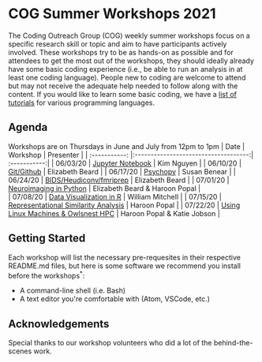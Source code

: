 # COG Summer Workshops 2021
The Coding Outreach Group (COG) weekly summer workshops focus on a specific research skill or topic and aim to have participants actively involved. These workshops try to be as hands-on as possible and for attendees to get the most out of the workshops, they should ideally already have some basic coding experience (i.e., be able to run an analysis in at least one coding language). People new to coding are welcome to attend but may not receive the adequate help needed to follow along with the content. If you would like to learn some basic coding, we have a [list of tutorials](https://github.com/TU-Coding-Outreach-Group/Tutorials/blob/master/index.md) for various programming languages.

## Agenda
Workshops are on Thursdays in June and July from 12pm to 1pm
| Date        | Workshop                             | Presenter  |
| :-----------: |:------------------------------------:| :-----------:|
| 06/03/20    | [Jupyter Notebook](https://github.com/TU-Coding-Outreach-Group/cog_summer_workshops_2020/tree/master/jupyter-notebook)                       | Kim Nguyen |
| 06/10/20    | [Git/Github](https://github.com/TU-Coding-Outreach-Group/cog_summer_workshops_2020/tree/master/git-github)                             | Elizabeth Beard |
| 06/17/20    | [Psychopy](https://github.com/TU-Coding-Outreach-Group/cog_summer_workshops_2020/tree/master/open-access-datasets)      | Susan Benear |
| 06/24/20    | [BIDS/Heudiconv/fmriprep](https://github.com/TU-Coding-Outreach-Group/cog_summer_workshops_2020/tree/master/plotting-data-in-r)                     | Elizabeth Beard |
| 07/01/20    | [Neuroimaging in Python]() | Elizabeth Beard & Haroon Popal |                          
| 07/08/20    | [Data Visualization in R](https://github.com/TU-Coding-Outreach-Group/cog_summer_workshops_2020/tree/master/psychopy)                               | William Mitchell |
| 07/15/20    | [Representational Similarity Analysis](https://github.com/TU-Coding-Outreach-Group/cog_summer_workshops_2020/tree/master/javascript-jspsych)                 | Haroon Popal |
| 07/22/20    | [Using Linux Machines & Owlsnest HPC](https://github.com/TU-Coding-Outreach-Group/cog_summer_workshops_2020/tree/master/python-neuroimaging)                 | Haroon Popal & Katie Jobson |


## Getting Started
Each workshop will list the necessary pre-requesites in their respective README.md files, but here is some software we recommend you install before the workshops<sup>*</sup>:
- A command-line shell (i.e. Bash)
- A text editor you're comfortable with (Atom, VSCode, etc.)


## Acknowledgements
Special thanks to our workshop volunteers who did a lot of the behind-the-scenes work.
